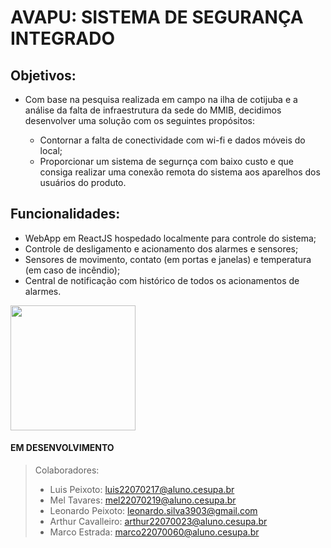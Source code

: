 # AVAPU: SISTEMA DE SEGURANÇA INTEGRADO

## Objetivos:
  - Com base na pesquisa realizada em campo na ilha de cotijuba e a análise da falta de infraestrutura da sede do MMIB, decidimos desenvolver uma solução com os seguintes propósitos:
  
    - Contornar a falta de conectividade com wi-fi e dados móveis do local;
    - Proporcionar um sistema de segurnça com baixo custo e que consiga realizar uma conexão remota do sistema aos aparelhos dos usuários do produto.
    
## Funcionalidades:
  - WebApp em ReactJS hospedado localmente para controle do sistema;
  - Controle de desligamento e acionamento dos alarmes e sensores;
  - Sensores de movimento, contato (em portas e janelas) e temperatura (em caso de incêndio);
  - Central de notificação com histórico de todos os acionamentos de alarmes.

<img width="200" src="https://cdn.discordapp.com/attachments/1077653983381946421/1099025779037319249/D6735F0B-9F8A-4F53-AE09-A880FBEE67AD.jpg"/>

#### EM DESENVOLVIMENTO


> Colaboradores:
> - Luis Peixoto: luis22070217@aluno.cesupa.br
> - Mel Tavares: mel22070219@aluno.cesupa.br
> - Leonardo Peixoto: leonardo.silva3903@gmail.com
> - Arthur Cavalleiro: arthur22070023@aluno.cesupa.br
> - Marco Estrada: marco22070060@aluno.cesupa.br
